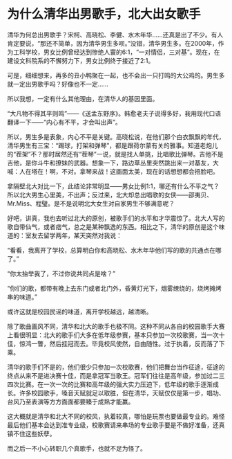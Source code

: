 # 为什么清华出男歌手，北大出女歌手

清华为何总出男歌手？宋柯、高晓松、李健、水木年华……还真是出了不少。有人肯定要说，“那还不简单，因为清华男生多呗。”没错，清华男生多。在2000年，作为工科学校，男女比例曾经达到惨绝人寰的6∶1，“一对情侣，三对基”。现在，在建设文科院系的不懈努力下，男女比例终于接近了2∶1。 

可是，细细想来，再多的丑小鸭聚在一起，也不会出一只打鸣的大公鸡的。男生多就一定出男歌手吗？好像也不一定…… 

所以我想，一定有什么其他理由，在清华人的基因里面。 

“大凡物不得其平则鸣”——《送孟东野序》。韩愈老夫子说得多好，我用现代口语翻译一下——“内心有不平，才会叫出声”。 

所以，男生多是表象，内心不平是关键。高晓松说，在他们那个白衣飘飘的年代，清华男生有三宝：“踢球，打架和弹琴”，都是跟荷尔蒙有关的雅事。知道老炮儿的“茬架”不？那时居然还有“茬琴”一说，就是找人单挑，比唱歌比弹琴。吉他不是吉他，是你斗牛和撩妹的武器。想象一下，路边草丛里突然跳出来一对基友，大喊：人在塔在！啊，不对。拿琴来战！这画面太美，现在的话想想都会捂脸吧。 

拿隔壁北大对比一下，此结论非常明显——男女比例1∶1，哪还有什么不平之气？所以北大男生心里美，不出声；反过来，北大却总出唱歌的女侠——邵夷贝、Mr.Miss、程璧。是不是说明北大女生对自家男生不够满意呢？ 

好吧，讲真，我也去听过北大的原创，被歌手们的水平和才华震惊了。北大人写的歌自带仙气，或者痞气，总之是某种飘逸的东西。相比之下，清华的原创是这个味道的：室友去留学两年，某天突然对我说： 

“看看，我离开了学校，总算明白你和高晓松、水木年华他们写的歌的共通点在哪了。” 

“你太抬举我了，不过你说共同点是啥？” 

“你们的歌，都带有晚上去东门或者北门外，昏黄灯光下，烟雾缭绕的，烧烤摊烤串的味道。” 

或许这就是校园民谣的味道，离开学校越远，越清晰。 

除了歌曲画风不同，清华和北大的歌手也极不同。这种不同从各自的校园歌手大赛上看很明显：北大的歌手们大多在低年级参赛，基本只参加一次校歌赛，当一次十佳，惊鸿一瞥，然后挂冠而去。毕竟校风使然，自由随性。过于执着，反而落了下乘。 

清华的歌手们不是的，他们很少只参加一次校歌赛，他们把舞台当作征途，征途的终点从来不是进决赛十佳，而是拿冠军当歌王。冠军们往往是高年级，参加过二三四次比赛。在一次一次的比赛和高年级的强大实力压迫下，低年级的歌手逐渐成长。许多校园歌手，嗓音天赋就足以取胜，但在清华，天赋仅仅是第一步，唱功、台风乃至表演等方方面面都要臻于成熟才能赢。 

这大概就是清华和北大不同的校风，执着较真，哪怕是玩票也要做最专业的。难怪最后他们基本会达到准专业级，校歌赛请来串场的专业歌手要是不做好准备，还真镇不住这些妖孽。 

而之后一不小心转职几个真歌手，也就不足为怪了。